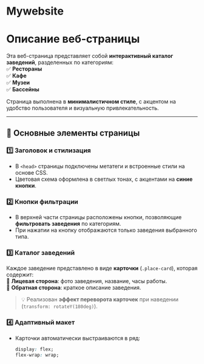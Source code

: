 # Mywebsite

# Описание веб-страницы

Эта веб-страница представляет собой **интерактивный каталог заведений**, разделенных по категориям:  
✅ **Рестораны**  
✅ **Кафе**  
✅ **Музеи**  
✅ **Бассейны**  

Страница выполнена в **минималистичном стиле**, с акцентом на удобство пользователя и визуальную привлекательность.

---

## 🔹 Основные элементы страницы

### 1️⃣ Заголовок и стилизация  
- В `<head>` страницы подключены метатеги и встроенные стили на основе CSS.  
- Цветовая схема оформлена в светлых тонах, с акцентами на **синие кнопки**.

### 2️⃣ Кнопки фильтрации  
- В верхней части страницы расположены кнопки, позволяющие **фильтровать заведения** по категориям.  
- При нажатии на кнопку отображаются только заведения выбранного типа.  

### 3️⃣ Каталог заведений  
Каждое заведение представлено в виде **карточки** (`.place-card`), которая содержит:  
📌 **Лицевая сторона**: фото заведения, название, часы работы.  
📌 **Обратная сторона**: краткое описание заведения.  

> 💡 Реализован **эффект переворота карточек** при наведении (`transform: rotateY(180deg)`).

### 4️⃣ Адаптивный макет  
- Карточки автоматически выстраиваются в ряд:  
  ```css
  display: flex;
  flex-wrap: wrap;
